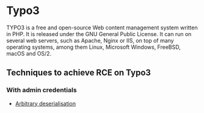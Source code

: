 # Typo3

TYPO3 is a free and open-source Web content management system written in PHP. It is released under the GNU General Public License. It can run on several web servers, such as Apache, Nginx or IIS, on top of many operating systems, among them Linux, Microsoft Windows, FreeBSD, macOS and OS/2.

## Techniques to achieve RCE on Typo3

### With admin credentials

 - [Arbitrary deserialisation](./techniques/Arbitrary-deserialisation/README.md)
 